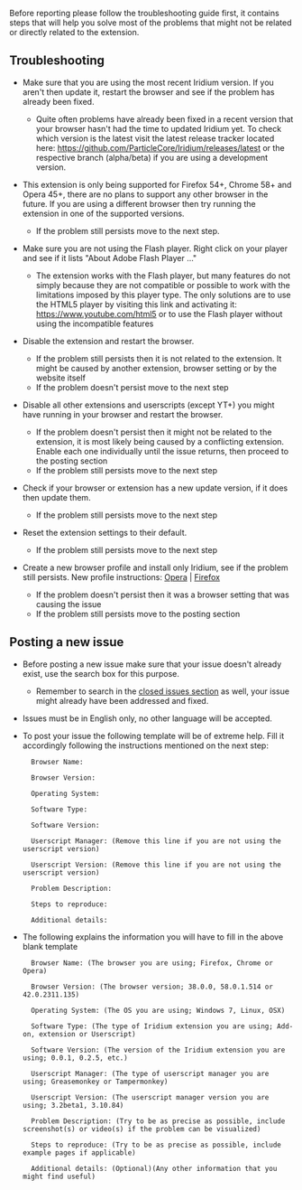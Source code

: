Before reporting please follow the troubleshooting guide first, it contains steps that will help you solve most of the problems that might not be related or directly related to the extension.

## Troubleshooting

- Make sure that you are using the most recent Iridium version. If you aren't then update it, restart the browser and see if the problem has already been fixed.

  - Quite often problems have already been fixed in a recent version that your browser hasn't had the time to updated Iridium yet. To check which version is the latest visit the latest release tracker located here: https://github.com/ParticleCore/Iridium/releases/latest or the respective branch (alpha/beta) if you are using a development version.

- This extension is only being supported for Firefox 54+, Chrome 58+ and Opera 45+, there are no plans to support any other browser in the future. If you are using a different browser then try running the extension in one of the supported versions.

  - If the problem still persists move to the next step.

- Make sure you are not using the Flash player. Right click on your player and see if it lists "About Adobe Flash Player <Number>..."
  - The extension works with the Flash player, but many features do not simply because they are not compatible or possible to work with the limitations imposed by this player type. The only solutions are to use the HTML5 player by visiting this link and activating it: https://www.youtube.com/html5 or to use the Flash player without using the incompatible features

- Disable the extension and restart the browser.
  - If the problem still persists then it is not related to the extension. It might be caused by another extension, browser setting or by the website itself
  - If the problem doesn't persist move to the next step

- Disable all other extensions and userscripts (except YT+) you might have running in your browser and restart the browser.
  - If the problem doesn't persist then it might not be related to the extension, it is most likely being caused by a conflicting extension. Enable each one individually until the issue returns, then proceed to the posting section
  - If the problem still persists move to the next step

- Check if your browser or extension has a new update version, if it does then update them.
  - If the problem still persists move to the next step

- Reset the extension settings to their default.
  - If the problem still persists move to the next step

- Create a new browser profile and install only Iridium, see if the problem still persists. New profile instructions: [Opera](http://lmgtfy.com/?q=reset+opera+profile) | [Firefox](https://support.mozilla.org/en-US/kb/profile-manager-create-and-remove-firefox-profiles#w_starting-the-profile-manager)
  - If the problem doesn't persist then it was a browser setting that was causing the issue
  - If the problem still persists move to the posting section

## Posting a new issue

- Before posting a new issue make sure that your issue doesn't already exist, use the search box for this purpose.
  - Remember to search in the [closed issues section](https://github.com/ParticleCore/Iridium/issues?q=is%3Aissue+is%3Aclosed) as well, your issue might already have been addressed and fixed.

- Issues must be in English only, no other language will be accepted.

- To post your issue the following template will be of extreme help. Fill it accordingly following the instructions mentioned on the next step:

        Browser Name: 

        Browser Version: 

        Operating System: 

        Software Type: 

        Software Version: 

        Userscript Manager: (Remove this line if you are not using the userscript version)

        Userscript Version: (Remove this line if you are not using the userscript version)

        Problem Description: 

        Steps to reproduce: 

        Additional details: 

- The following explains the information you will have to fill in the above blank template

        Browser Name: (The browser you are using; Firefox, Chrome or Opera)

        Browser Version: (The browser version; 38.0.0, 58.0.1.514 or 42.0.2311.135)

        Operating System: (The OS you are using; Windows 7, Linux, OSX)

        Software Type: (The type of Iridium extension you are using; Add-on, extension or Userscript)

        Software Version: (The version of the Iridium extension you are using; 0.0.1, 0.2.5, etc.)

        Userscript Manager: (The type of userscript manager you are using; Greasemonkey or Tampermonkey)

        Userscript Version: (The userscript manager version you are using; 3.2beta1, 3.10.84)

        Problem Description: (Try to be as precise as possible, include screenshot(s) or video(s) if the problem can be visualized)

        Steps to reproduce: (Try to be as precise as possible, include example pages if applicable)

        Additional details: (Optional)(Any other information that you might find useful)